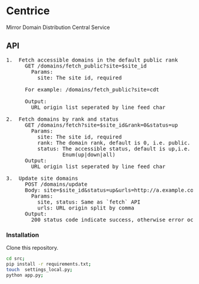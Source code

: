 # Centrice
Mirror Domain Distribution Central Service


## API

<pre>
1.  Fetch accessible domains in the default public rank
      GET /domains/fetch_public?site=$site_id
        Params:
          site: The site id, required

      For example: /domains/fetch_public?site=cdt

      Output:
        URL origin list seperated by line feed char

2.  Fetch domains by rank and status
      GET /domains/fetch?site=$site_id&rank=0&status=up
        Params:
          site: The site id, required
          rank: The domain rank, default is 0, i.e. public.
          status: The accessible status, default is up,i.e. not blocked.
                  Enum(up|down|all)
      Output:
        URL origin list seperated by line feed char

3.  Update site domains
      POST /domains/update
      Body: site=$site_id&status=up&urls=http://a.example.com,http://b.example.com
        Params:
          site, status: Same as `fetch` API
          urls: URL origin split by comma
      Output:
        200 status code indicate success, otherwise error occurs.
</pre>

### Installation
Clone this repository.
```bash
cd src;
pip install -r requirements.txt;
touch  settings_local.py;
python app.py;
```

